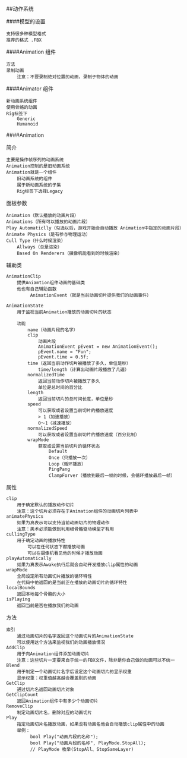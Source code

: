 ##动作系统


####模型的设置

    支持很多种模型格式
    推荐的格式 .FBX

####Animation 组件

    方法
    录制动画
        注意：不要录制绝对位置的动画，录制子物体的动画

####Animator 组件

    新动画系统组件
    使用骨骼的动画
    Rig标签下
        Generic
        Humanoid

####Animation

简介

    主要是操作帧序列的动画系统
    Animation控制的是旧动画系统
    Animation就是一个组件
        旧动画系统的组件
        属于新动画系统的子集
        Rig标签下选择Legacy

面板参数

    Animation（默认播放的动画片段）
    Animations（所有可以播放的动画片段）
    Play Automaticlly（勾选以后，游戏开始会自动播放 Animation中指定的动画片段）
    Animate Physics（是有参与物理运动）
    Cull Type（什么时候渲染）
        Allways（总是渲染）
        Based On Renderers（摄像机能看到的时候渲染）

辅助类

    AnimationClip
        提供Aniamtion组件动画的基础类
        他也有自己辅助函数
             AnimationEvent（就是当前动画切片提供我们的动画事件）

    AnimationState
        用于监视当前Animation播放的动画切片的状态

        功能
            name（动画片段的名字）
            clip
                动画片段
                AnimationEvent pEvent = new AnimationEvent();
                pEvent.name = "Fun";
                pEvent.time = 0.5f;
            time（返回当前动作切片被播放了多久，单位是秒）
                time/length（计算出动画片段播放了几遍）
            normalizedTime
                返回当前动作切片被播放了多久
                单位是总时间的百分比
            length
                返回当前切片的总时间长度，单位是秒
            speed
                可以获取或者设置当前切片的播放速度
                > 1（加速播放）
                0～1（减速播放）
            normalizedSpeed
                可以获取或者设置当前切片的播放速度（百分比制）
            wrapMode
                获取或设置当前切片的循环状态
                    Default
                    Once（只播放一次）
                    Loop（循环播放）
                    PingPang
                    ClampForver（播放到最后一帧的时候，会循环播放最后一帧）

属性

    clip
        用于确定默认的播放动作切片
        注意：这个切片必须存在于Animation组件的动画切片列表中
    animatePhysics
        如果为真表示可以支持当前动画切片的物理动作
        注意：美术必须能做到利用根骨骼驱动模型才有用
    cullingType
        用于确定动画的播放特性
            可以在任何状态下都播放动画
            可以在摄像机看见他的时候才播放动画
    playAutomatically
        如果为真表示Awake执行后就会自动开发播放clip属性的动画
    wrapMode
        全局设定所有动画切片播放的循环特性
        在代码中他返回的是当前正在播放的动画切片的循环特性
    localBounds
        返回本地每个骨骼的大小
    isPlaying
        返回当前是否在播放我们的动画

方法

    索引
        通过动画切片的名字返回这个动画切片的AnimationState
        可以使用这个方法来监视我们的动画播放情况
    AddClip
        用于向Animation组件添加动画切片
        注意：这些切片一定要来自于统一的FBX文件，除非是你自己做的动画可以不统一
    Blend
        用于制定一个动画切片名字后设定这个动画切片的显示权重
        显示权重：权重值越高越会覆盖别的动画
    GetClip
        通过切片名返回动画切片对象
    GetClipCount
        返回Animation组件中有多少个动画切片
    RemoveClip
        制定动画切片名，删除对应的动画切片
    Play
        指定动画切片名播放动画，如果没有动画名他会自动播放clip属性中的动画
        举例：
             bool Play("动画片段的名称");
             bool Play("动画片段的名称", PlayMode.StopAll);
             // PlayMode 枚举(StopAll、StopSameLayer)









